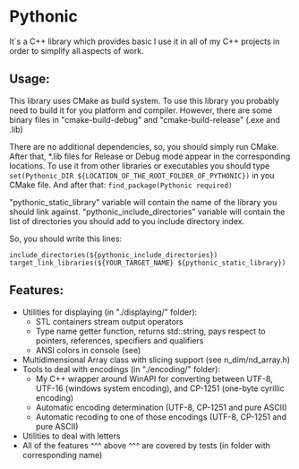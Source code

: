 # Pythonic
It\`s a C++ library which provides basic 
I use it in all of my C++ projects in order to simplify all aspects of work.

## Usage:
This library uses CMake as build system.
To use this library you probably need to build it for you platform and compiler. 
However, there are some binary files in "cmake-build-debug" and "cmake-build-release" (.exe and .lib)

There are no additional dependencies, so, you should simply run CMake.
After that, *.lib files for Release or Debug mode appear in the corresponding locations.
To use it from other libraries or executables you should type 
    `set(Pythonic_DIR ${LOCATION_OF_THE_ROOT_FOLDER_OF_PYTHONIC})`
in you CMake file. And after that:
    `find_package(Pythonic required)` 

"pythonic_static_library" variable will contain the name of the library you should link against.
"pythonic_include_directories" variable will contain the list of directories you should add to you include directory index.

So, you should write this lines:

    include_directories(${pythonic_include_directories})
    target_link_libraries(${YOUR_TARGET_NAME} ${pythonic_static_library})


## Features:
- Utilities for displaying (in "./displaying/" folder):
    - STL containers stream output operators
    - Type name getter function, returns std::string, pays respect to pointers, references, specifiers and qualifiers
    - ANSI colors in console (see)
- Multidimensional Array class with slicing support (see n_dim/nd_array.h)
- Tools to deal with encodings (in "./encoding/" folder):
    - My C++ wrapper around WinAPI for converting between UTF-8, UTF-16 (windows system encoding), and CP-1251 (one-byte cyrillic encoding)
    - Automatic encoding determination (UTF-8, CP-1251 and pure ASCII)
    - Automatic recoding to one of those encodings (UTF-8, CP-1251 and pure ASCII)
- Utilities to deal with letters
- All of the features ^^^ above ^^^ are covered by tests (in folder with corresponding name)

